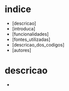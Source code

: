 # indice
* [descricao]
* [introduca]
* [funcionalidades]
* [fontes_utilizadas]
* [descricao_dos_codigos]
* [autores]


# descricao
* 










